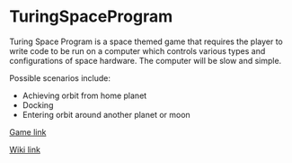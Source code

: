 # TuringSpaceProgram

Turing Space Program is a space themed game that requires the player
to write code to be run on a computer which controls various types
and configurations of space hardware. The computer will be slow and
simple.

Possible scenarios include:

* Achieving orbit from home planet
* Docking
* Entering orbit around another planet or moon

[Game link](http://asteriskman7.github.io/TuringSpaceProgram/)

[Wiki link](https://github.com/asteriskman7/TuringSpaceProgram/wiki)

